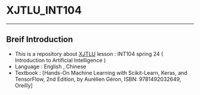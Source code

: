 # XJTLU_INT104
----
## Breif Introduction
- This is a repository about [XJTLU](https://www.xjtlu.edu.cn/zh) lesson : INT104 spring 24 ( Introduction to Artificial Intelligence )
- Language : English , Chinese
- Textbook : [Hands-On Machine Learning with Scikit-Learn, Keras, and TensorFlow, 2nd Edition, by Aurélien Géron, ISBN: 9781492032649, Oreilly]

